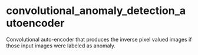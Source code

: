 # convolutional_anomaly_detection_autoencoder
Convolutional auto-encoder that produces the inverse pixel valued images if those input images were labeled as anomaly.
